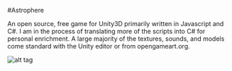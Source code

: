 #Astrophere

An open source, free game for Unity3D primarily written in Javascript and C#. I am in the process of translating more
of the scripts into C# for personal enrichment. A large majority of the textures, sounds, and models come standard with 
the Unity editor or from opengameart.org.

![alt tag](http://imgur.com/Cc9OJs0)
